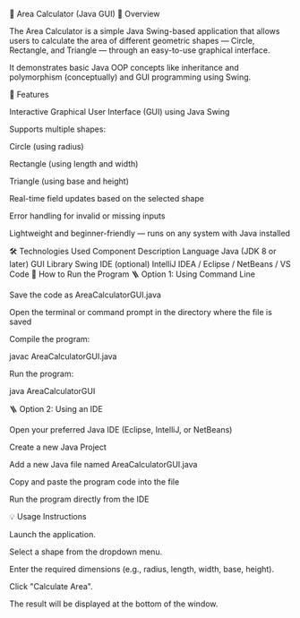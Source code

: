 🧮 Area Calculator (Java GUI)
📘 Overview

The Area Calculator is a simple Java Swing-based application that allows users to calculate the area of different geometric shapes — Circle, Rectangle, and Triangle — through an easy-to-use graphical interface.

It demonstrates basic Java OOP concepts like inheritance and polymorphism (conceptually) and GUI programming using Swing.

🚀 Features

Interactive Graphical User Interface (GUI) using Java Swing

Supports multiple shapes:

Circle (using radius)

Rectangle (using length and width)

Triangle (using base and height)

Real-time field updates based on the selected shape

Error handling for invalid or missing inputs

Lightweight and beginner-friendly — runs on any system with Java installed

🛠️ Technologies Used
Component	Description
Language	Java (JDK 8 or later)
GUI Library	Swing
IDE (optional)	IntelliJ IDEA / Eclipse / NetBeans / VS Code
🧩 How to Run the Program
🪜 Option 1: Using Command Line

Save the code as AreaCalculatorGUI.java

Open the terminal or command prompt in the directory where the file is saved

Compile the program:

javac AreaCalculatorGUI.java


Run the program:

java AreaCalculatorGUI

🪜 Option 2: Using an IDE

Open your preferred Java IDE (Eclipse, IntelliJ, or NetBeans)

Create a new Java Project

Add a new Java file named AreaCalculatorGUI.java

Copy and paste the program code into the file

Run the program directly from the IDE

💡 Usage Instructions

Launch the application.

Select a shape from the dropdown menu.

Enter the required dimensions (e.g., radius, length, width, base, height).

Click "Calculate Area".

The result will be displayed at the bottom of the window.

